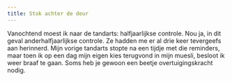 ```yaml
---
title: Stok achter de deur
---
```

Vanochtend moest ik naar de tandarts: halfjaarlijkse controle. Nou ja, in dit geval anderhalfjaarlijkse controle. Ze hadden me er al drie keer tevergeefs aan herinnerd. Mijn vorige tandarts stopte na een tijdje met die reminders, maar toen ik op een dag mijn eigen kies terugvond in mijn muesli, besloot ik weer braaf te gaan. Soms heb je gewoon een beetje overtuigingskracht nodig.
